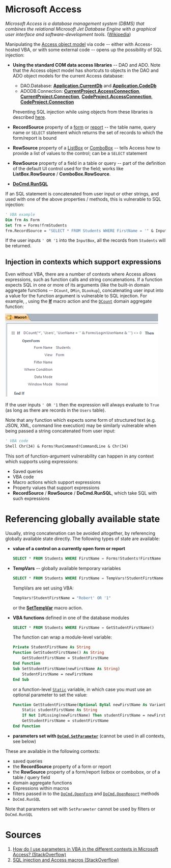Microsoft Access
===

_Microsoft Access is a database management system (DBMS) that combines the relational Microsoft Jet Database Engine with a graphical user interface and software-development tools._ ([Wikipedia](https://en.wikipedia.org/wiki/Microsoft_Access))

Manipulating the [Access object model](https://docs.microsoft.com/en-us/office/vba/api/overview/access/object-model) via code -- either with Access-hosted VBA, or with some external code --  opens up the possibility of SQL injection:

* **Using the standard COM data access libraries** -- DAO and ADO. Note that the Access object model has shortcuts to objects in the DAO and ADO object models for the current Access database:

  * DAO.Database: [**Application.CurrentDb**](https://docs.microsoft.com/en-us/office/vba/api/access.application.currentdb) and [**Application.CodeDb**](https://docs.microsoft.com/en-us/office/vba/api/access.application.codedb)
  * ADODB.Connection: [**CurrentProject.AccessConnection**](https://docs.microsoft.com/en-us/office/vba/api/access.currentproject.accessconnection), [**CurrentProject.Connection**](https://docs.microsoft.com/en-us/office/vba/api/access.currentproject.connection), [**CodeProject.AccessConnection**](https://docs.microsoft.com/en-us/office/vba/api/access.codeproject.accessconnection), [**CodeProject.Connection**](https://docs.microsoft.com/en-us/office/vba/api/access.codeproject.connection)

  Preventing SQL injection while using objects from these libraries is described [here](com_automation).

* **RecordSource** property of a [form](https://docs.microsoft.com/en-us/office/vba/api/access.form.recordsource) or [report](https://docs.microsoft.com/en-us/office/vba/api/access.report.recordsource) -- the table name, query name or `SELECT` statement which returns the set of records to which the form/report is bound
* **RowSource** property of a [ListBox](https://docs.microsoft.com/en-us/office/vba/api/access.listbox.rowsource) or [ComboBox](https://docs.microsoft.com/en-us/office/vba/api/access.combobox.rowsource) -- tells Access how to provide a list of values to the control; can be a `SELECT` statement
* **RowSource** property of a field in a table or query -- part of the definition of the default UI control used for the field; works like **ListBox.RowSource** / **ComboBox.RowSource**.
* [**DoCmd.RunSQL**](https://docs.microsoft.com/en-us/office/vba/api/access.docmd.runsql)

If an SQL statement is concatenated from user input or other strings, and used with one of the above properties / methods, this is vulnerable to SQL injection:

```vb
' VBA example
Dim frm As Form
Set frm = Forms!frmStudents
frm.RecordSource = "SELECT * FROM Students WHERE FirstName = '" & InputBox("Enter student's first name") & "'"
```

If the user inputs `' OR '1` into the `InputBox`, all the records from `Students` will be returned.

Injection in contexts which support expressions
---
Even without VBA, there are a number of contexts where Access allows expressions, such as function calls and string concatenations. If a function expects SQL in one or more of its arguments (like the built-in domain aggregate functions -- `DCount`, `DMin`, `DLookup`), concatenating user input into a value for the function argument is vulnerable to SQL injection. For example, , using the [**If**](https://docs.microsoft.com/en-us/office/client-developer/access/desktop-database-reference/if-then-else-macro-block) macro action and the [`DCount`](https://docs.microsoft.com/en-us/office/vba/api/access.application.dcount) domain aggregate function:

![Microsoft Access macro with SQL injection vulnerability](msaccess_macros.png)
    
If the user inputs `' OR '1` then the expression will always evaluate to `True` (as long as there are records in the `Users` table).

Note that any function which expects some form of structured text (e.g. JSON, XML, command line execution) may be similarly vulnerable when being passed a string concatenated from user input:

```vb
' VBA code
Shell Chr(34) & Forms!RunCommand!CommandLine & Chr(34)
```

This sort of function-argument vulnerability can happen in any context which supports using expressions:

* Saved queries
* VBA code
* Macro actions which support expressions
* Property values that support expressions
* **RecordSource** / **RowSource** / **DoCmd.RunSQL**, which take SQL with such expressions

Referencing globally available state
===

Usually, string concatenation can be avoided altogether, by referencing globally available state directly. The following types of state are available:

* **value of a control on a currently open form or report**

  ```sql
  SELECT * FROM Students WHERE FirstName = Forms!Students!FirstName
  ```

* **TempVars** -- globally available temporary variables

  ```sql
  SELECT * FROM Students WHERE FirstName = TempVars!StudentFirstName
  ```

  TempVars are set using VBA:

  ```vb
  TempVars!StudentFirstName = "Robert' OR '1"
  ```

  or the [**SetTempVar**](https://docs.microsoft.com/en-us/office/client-developer/access/desktop-database-reference/settempvar-macro-action) macro action.

* **VBA functions** defined in one of the database modules

  ```sql
  SELECT * FROM Students WHERE FirstName = GetStudentFirstName()
  ```

  The function can wrap a module-level variable:

  ```vb
  Private StudentFirstName As String
  Function GetStudentFirstName() As String
      GetStudentFirstName = StudentFirstName
  End Function
  Sub SetStudentFirstName(newFirstName As String)
      StudentFirstName = newFirstName
  End Sub
  ```

  or a function-level [`Static`](https://docs.microsoft.com/en-us/office/vba/language/reference/user-interface-help/static-statement) variable, in which case you must use an optional parameter to set the value:

  ```vb
  Function GetStudentFirstName(Optional ByVal newFirstName As Variant) As String
      Static studentFirstName As String
      If Not IsMissing(newFirstName) Then studentFirstName = newFirstName
      GetStudentFirstName = studentFirstName
  End Function
  ```

* **parameters set with [`DoCmd.SetParameter`](https://docs.microsoft.com/en-us/office/vba/api/access.docmd.setparameter)** (cannot be used in all contexts, see below)

These are available in the following contexts:

* saved queries
* the **RecordSource** property of a form or report
* the **RowSource** property of a form/report listbox or combobox, or of a table / query field
* domain aggregate functions
* Expressions within macros
* filters passed in to the [`DoCmd.OpenForm`](https://docs.microsoft.com/en-us/office/vba/api/access.docmd.openform) and [`DoCmd.OpenReport`](https://docs.microsoft.com/en-us/office/vba/api/access.docmd.openreport) methods
* `DoCmd.RunSQL`

Note that parameters set with `SetParameter` cannot be used by filters or `DoCmd.RunSQL`

Sources
===
1. [How do I use parameters in VBA in the different contexts in Microsoft Access? (StackOverflow)](https://stackoverflow.com/questions/49509615/how-do-i-use-parameters-in-vba-in-the-different-contexts-in-microsoft-access/49509616#49509616)
2. [SQL injection and Access macros (StackOverflow)](https://stackoverflow.com/questions/52764955/sql-injection-and-access-macros-not-vba/52766109#52766109)
